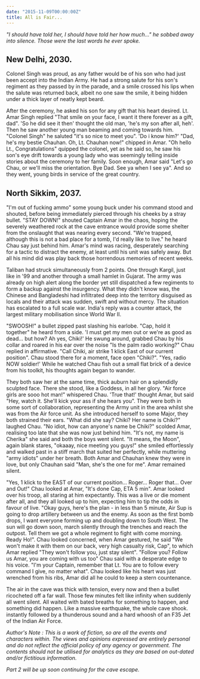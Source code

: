 ```yaml
---
date: "2015-11-09T00:00:00Z"
title: All is Fair...
---
```


_"I should have told her, I should have told her how much..." he sobbed away into silence. Those were the last words he ever spoke._

## New Delhi, 2030.

Colonel Singh was proud, as any father would be of his son who had just been accept into the Indian Army. He had a strong salute for his son's regiment as they passed by in the parade, and a smile crossed his lips when the salute was returned back, albeit no one saw the smile, it being hidden under a thick layer of neatly kept beard.

After the ceremony, he asked his son for any gift that his heart desired. Lt. Amar Singh replied "That smile on your face, I want it there forever as a gift, dad". 'So he did see it then' thought the old man, 'he's my son after all, heh'. Then he saw another young man beaming and coming towards him. "Colonel Singh" he saluted "it's so nice to meet you". 'Do i know him?' "Dad, he's my bestie Chauhan. Oh, Lt. Chauhan now!" chipped in Amar. "Oh hello Lt., Congratulations" quipped the colonel, yet as he said so, he saw his son's eye drift towards a young lady who was seemingly telling inside stories about the ceremony to her family. Soon enough, Amar said "Let's go Chau, or we'll miss the orientation. Bye Dad. See ya when I see ya". And so they went, young birds in service of the great country.

## North Sikkim, 2037.

"I'm out of fucking ammo" some young buck under his command stood and shouted, before being immediately pierced through his cheeks by a stray bullet. "STAY DOWN!" shouted Captain Amar in the chaos, hoping the severely weathered rock at the cave entrance would provide some shelter from the onslaught that was nearing every second. "We're trapped, although this is not a bad place for a tomb, I'd really like to live." he heard Chau say just behind him. Amar's mind was racing, desperately searching for a tactic to distract the enemy, at least until his unit was safely away. But all his mind did was play back those horrendous memories of recent weeks.

Taliban had struck simultaneously from 2 points. One through Kargil, just like in '99 and another through a small hamlet in Gujarat. The army was already on high alert along the border yet still dispatched a few regiments to form a backup against the insurgency. What they didn't know was, the Chinese and Bangladeshi had infiltrated deep into the territory disguised as locals and their attack was sudden, swift and without mercy. The situation has escalated to a full scale war. India's reply was a counter attack, the largest military mobilisation since World War II.

"SWOOSH!" a bullet zipped past slashing his earlobe. "Cap, hold it together" he heard from a side. 'I must get my men out or we're as good as dead... but how? Ah yes, Chiki!' He swung around, grabbed Chau by his collar and roared in his ear over the noise "Is the palm radio working?" Chau replied in affirmative. "Call Chiki, air strike 1 klick East of our current position". Chau stood there for a moment, face open "Chiki?". "Yes, radio NOW soldier!' While he watched Chau fish out a small flat brick of a device from his toolkit, his thoughts again began to wander.

They both saw her at the same time, thick auburn hair on a splendidly sculpted face. There she stood, like a Goddess, in all her glory. "Air force girls are sooo hot man!" whispered Chau. 'True that!' thought Amar, but said "Hey, watch it. She'll kick your ass if she hears you". They were both in some sort of collaboration, representing the Army unit in the area whilst she was from the Air force unit. As she introduced herself to some Major, they both strained their ears. "What did she say? Chiki? Her name is Chiki?" laughed Chau. "No idiot, how can anyone's name be Chiki?" scolded Amar, realising too late that she was now just behind him. "It's not, my name is Cherika" she said and both the boys went silent. "It means, the Moon", again blank stares, "okaaay, nice meeting you guys!" she smiled effortlessly and walked past in a stiff march that suited her perfectly, while muttering "army idiots" under her breath. Both Amar and Chauhan knew they were in love, but only Chauhan said "Man, she's the one for me". Amar remained silent.

"Yes, 1 klick to the EAST of our current position... Roger... Roger that... Over and Out!" Chau looked at Amar, "It's done Cap, ETA 5 min". Amar looked over his troop, all staring at him expectantly. This was a live or die moment after all, and they all looked up to him, expecting him to tip the odds in favour of live. "Okay guys, here's the plan - in less than 5 minute, Air Sup is going to drop artillery between us and the enemy. As soon as the first bomb drops, I want everyone forming up and doubling down to South West. The sun will go down soon, march silently through the trenches and reach the outpost. Tell them we got a whole regiment to fight with come morning. Ready Ho!". Chau looked concerned, when Amar gestured, he said "We won't make it with them on our back, very high casualty risk, Cap", to which Amar replied "They won't follow you, just stay silent". "Follow you? Follow us Amar, you are coming with us too" Chau said with a desperate edge to his voice. "I'm your Captain, remember that Lt. You are to follow every command I give, no matter what". Chau looked like his heart was just wrenched from his ribs, Amar did all he could to keep a stern countenance.

The air in the cave was thick with tension, every now and then a bullet ricocheted off a far wall. Those few minutes felt like infinity when suddenly all went silent. All waited with bated breaths for something to happen, and something did happen. Like a massive earthquake, the whole cave shook. instantly followed by a thunderous sound and a hard whoosh of an F35 Jet of the Indian Air Force.

_Author's Note : This is a work of fiction, so are all the events and characters within. The views and opinions expressed are entirely personal and do not reflect the official policy of any agency or government. The contents should not be utilised for analytics as they are based on out-dated and/or fictitious information._

_Part 2 will be up soon continuing for the cave escape._

